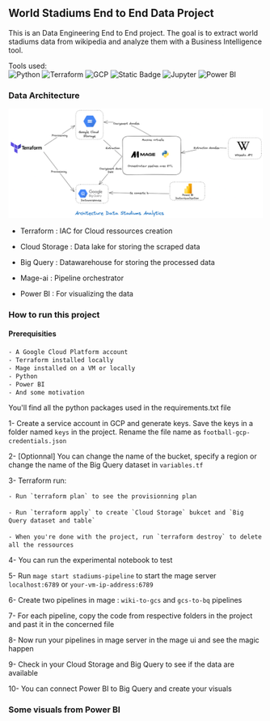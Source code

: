 ## World Stadiums End to End Data Project

This is an Data Engineering End to End project. The goal is to extract world stadiums data from wikipedia and analyze them with a Business Intelligence tool.  

Tools used:  
![Python](https://img.shields.io/badge/python-3670A0?style=for-the-badge&logo=python&logoColor=ffdd54)
![Terraform](https://img.shields.io/badge/Terraform-7B42BC?style=for-the-badge&logo=terraform&logoColor=white)
![GCP](https://img.shields.io/badge/Google_Cloud-4285F4?style=for-the-badge&logo=google-cloud&logoColor=white)
![Static Badge](https://img.shields.io/badge/Mage-green?style=for-the-badge)
![Jupyter](https://img.shields.io/badge/jupyter-F37626.svg?style=for-the-badge&logo=jupyter&logoColor=white)
![Power BI](https://img.shields.io/badge/PowerBI-F2C811?style=for-the-badge&logo=Power%20BI&logoColor=white)
<!-- -- Tools : Terraform, Python, Mage, Cloud Storage, Big Query and Power BI  
-- Extract data from Wikipedia with Python  
-- Transform with Python  
-- Load data to Big Query   -->
### Data Architecture
![](./media/Data-Stack-Stadium.png)


- Terraform : IAC for Cloud ressources creation

- Cloud Storage : Data lake for storing the scraped data

- Big Query : Datawarehouse for storing the processed data

- Mage-ai : Pipeline orchestrator

- Power BI : For visualizing the data


### How to run this project
#### Prerequisities
    - A Google Cloud Platform account  
    - Terraform installed locally  
    - Mage installed on a VM or locally  
    - Python
    - Power BI
    - And some motivation  

You'll find all the python packages used in the requirements.txt file

1- Create a service account in GCP and generate keys. Save the keys in a folder named `keys` in the project. Rename the file name as `football-gcp-credentials.json`  

2- [Optionnal] You can change the name of the bucket, specify a region or change the name of the Big Query dataset  in `variables.tf`  

3- Terraform run:  

    - Run `terraform plan` to see the provisionning plan   
   
    - Run `terraform apply` to create `Cloud Storage` bukcet and `Big Query dataset and table` 

    - When you're done with the project, run `terraform destroy` to delete all the ressources  

4- You can run the experimental notebook to test  

5- Run `mage start stadiums-pipeline` to start the mage server `localhost:6789` or `your-vm-ip-address:6789` 

6- Create two pipelines in mage : `wiki-to-gcs` and `gcs-to-bq` pipelines

7- For each pipeline, copy the code from respective folders in the project and past it in the concerned file

8- Now run your pipelines in mage server in the mage ui and see the magic happen

9- Check in your Cloud Storage and Big Query to see if the data are available

10- You can connect Power BI to Big Query and create your visuals

### Some visuals from Power BI


<!-- SQL Queries :   
-- top 5 stadiums by capacity --  
-- average capacity by region --  
-- count of stadiums in each country--  
-- stadium ranking within each region--  
-- top 3 stadium ranking within each region--  
-- stadiums with capacity above average --  
-- stadiums with the closest capacity to regional median--   -->
